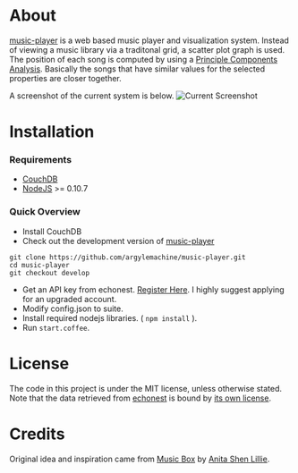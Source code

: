 About
=====
[music-player](https://github.com/argylemachine/music-player) is a web based music player and visualization system. Instead of viewing a music library via a traditonal grid, a scatter plot graph is used. The position of each song is computed by using a [Principle Components Analysis](http://en.wikipedia.org/wiki/Principle_components_analysis). Basically the songs that have similar values for the selected properties are closer together.

A screenshot of the current system is below.
![Current Screenshot](https://raw.github.com/argylemachine/music-player/develop/screenshots/current.png "Current Screenshot")

Installation
============
### Requirements
 * [CouchDB](http://couchdb.apache.org/)
 * [NodeJS](http://nodejs.org/) >= 0.10.7

### Quick Overview
 * Install CouchDB
 * Check out the development version of [music-player](https://github.com/argylemachine/music-player)

 ```
 git clone https://github.com/argylemachine/music-player.git
 cd music-player
 git checkout develop
 ```


 * Get an API key from echonest. [Register Here](https://developer.echonest.com/account/register). I highly suggest applying for an upgraded account.
 * Modify config.json to suite.
 * Install required nodejs libraries. ( `npm install` ).
 * Run `start.coffee`.

License
=======
The code in this project is under the MIT license, unless otherwise stated. Note that the data retrieved from [echonest](http://echonest.com/) is bound by [its own license](http://developer.echonest.com/licensing.html).

Credits
=======
Original idea and inspiration came from [Music Box](http://thesis.flyingpudding.com/) by [Anita Shen Lillie](http://flyingpudding.com/).

